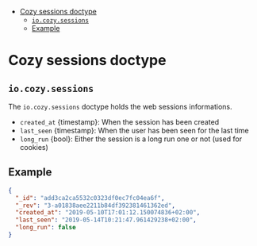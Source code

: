 - [Cozy sessions doctype](#cozy-sessions-doctype)
  - [`io.cozy.sessions`](#iocozysessions)
  - [Example](#example)

# Cozy sessions doctype

## `io.cozy.sessions`

The `io.cozy.sessions` doctype holds the web sessions informations.

- `created_at` {timestamp}: When the session has been created
- `last_seen` {timestamp}: When the user has been seen for the last time
- `long_run` {bool}: Either the session is a long run one or not (used for
  cookies)

## Example

```json
{
  "_id": "add3ca2ca5532c0323df0ec7fc04ea6f",
  "_rev": "3-a01838aee2211b84df392381461362ed",
  "created_at": "2019-05-10T17:01:12.150074836+02:00",
  "last_seen": "2019-05-14T10:21:47.961429238+02:00",
  "long_run": false
}
```
